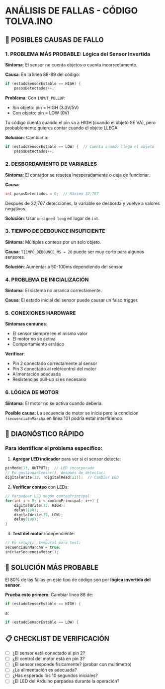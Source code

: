 # ANÁLISIS DE FALLAS - CÓDIGO TOLVA.INO

## 🚨 **POSIBLES CAUSAS DE FALLO**

### 1. **PROBLEMA MÁS PROBABLE: Lógica del Sensor Invertida**

**Síntoma**: El sensor no cuenta objetos o cuenta incorrectamente.

**Causa**: En la línea 88-89 del código:
```cpp
if (estadoSensorEstable == HIGH) {
    pasosDetectados++;
```

**Problema**: Con `INPUT_PULLUP`:
- Sin objeto: pin = HIGH (3.3V/5V)
- Con objeto: pin = LOW (0V)

Tu código cuenta cuando el pin va a HIGH (cuando el objeto SE VA), pero probablemente quieres contar cuando el objeto LLEGA.

**Solución**: Cambiar a:
```cpp
if (estadoSensorEstable == LOW) {  // Cuenta cuando llega el objeto
    pasosDetectados++;
```

### 2. **DESBORDAMIENTO DE VARIABLES**

**Síntoma**: El contador se resetea inesperadamente o deja de funcionar.

**Causa**: 
```cpp
int pasosDetectados = 0;  // Máximo 32,767
```

Después de 32,767 detecciones, la variable se desborda y vuelve a valores negativos.

**Solución**: Usar `unsigned long` en lugar de `int`.

### 3. **TIEMPO DE DEBOUNCE INSUFICIENTE**

**Síntoma**: Múltiples conteos por un solo objeto.

**Causa**: `TIEMPO_DEBOUNCE_MS = 20` puede ser muy corto para algunos sensores.

**Solución**: Aumentar a 50-100ms dependiendo del sensor.

### 4. **PROBLEMA DE INICIALIZACIÓN**

**Síntoma**: El sistema no arranca correctamente.

**Causa**: El estado inicial del sensor puede causar un falso trigger.

### 5. **CONEXIONES HARDWARE**

**Síntomas comunes**:
- El sensor siempre lee el mismo valor
- El motor no se activa
- Comportamiento errático

**Verificar**:
- Pin 2 conectado correctamente al sensor
- Pin 3 conectado al relé/control del motor
- Alimentación adecuada
- Resistencias pull-up si es necesario

### 6. **LÓGICA DE MOTOR**

**Síntoma**: El motor no se activa cuando debería.

**Posible causa**: La secuencia de motor se inicia pero la condición `!secuenciaEnMarcha` en línea 101 podría estar interfiriendo.

## 🔧 **DIAGNÓSTICO RÁPIDO**

### Para identificar el problema específico:

1. **Agregar LED indicador** para ver si el sensor detecta:
```cpp
pinMode(13, OUTPUT);  // LED incorporado
// En gestionarSensor(), después de detectar:
digitalWrite(13, !digitalRead(13));  // Cambiar LED
```

2. **Verificar conteo** con LEDs:
```cpp
// Parpadear LED según conteoPrincipal
for(int i = 0; i < conteoPrincipal; i++) {
    digitalWrite(13, HIGH);
    delay(100);
    digitalWrite(13, LOW);
    delay(100);
}
```

3. **Test del motor** independiente:
```cpp
// En setup(), temporal para test:
secuenciaEnMarcha = true;
iniciarSecuenciaMotor();
```

## 🎯 **SOLUCIÓN MÁS PROBABLE**

El 80% de las fallas en este tipo de código son por **lógica invertida del sensor**. 

**Prueba esto primero**:
Cambiar línea 88 de:
```cpp
if (estadoSensorEstable == HIGH) {
```
a:
```cpp
if (estadoSensorEstable == LOW) {
```

## 📋 **CHECKLIST DE VERIFICACIÓN**

- [ ] ¿El sensor está conectado al pin 2?
- [ ] ¿El control del motor está en pin 3?
- [ ] ¿El sensor responde físicamente? (probar con multímetro)
- [ ] ¿La alimentación es adecuada?
- [ ] ¿Has esperado los 10 segundos iniciales?
- [ ] ¿El LED del Arduino parpadea durante la operación?